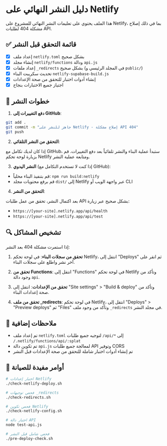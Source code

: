 # دليل النشر النهائي على Netlify

هذا الملف يحتوي على تعليمات النشر النهائي للمشروع على Netlify، بما في ذلك إصلاح مشكلة 404 لطلبات API.

## ✅ قائمة التحقق قبل النشر

- [x] إعداد ملف `netlify.toml` بشكل صحيح
- [x] إنشاء مجلد `netlify/functions` ودالة `api.js`
- [x] إعداد ملفات `_redirects` بشكل صحيح (في المجلد الرئيسي و `public/`)
- [x] تحديث سكريبت البناء `netlify-supabase-build.js`
- [x] إنشاء أدوات اختبار للتحقق من صحة الإعدادات
- [x] اجتياز جميع الاختبارات بنجاح

## 🚀 خطوات النشر

1. **دفع التغييرات إلى GitHub**:

```bash
git add .
git commit -m "جاهز للنشر على Netlify - إصلاح مشكلة API 404"
git push
```

2. **التحقق من النشر التلقائي**:

إذا كان لديك تكامل مع GitHub، ستبدأ عملية البناء والنشر تلقائياً بعد دفع التغييرات. قم بزيارة لوحة تحكم Netlify ومتابعة عملية النشر.

3. **النشر اليدوي** (إذا كنت لا تستخدم التكامل مع GitHub):

- قم بتنفيذ البناء محلياً: `npm run build:netlify`
- قم برفع محتويات مجلد `dist/` إلى Netlify عبر واجهة الويب أو CLI

4. **التحقق من النشر**:

بعد اكتمال النشر، تحقق من عمل طلبات API بشكل صحيح عبر زيارة:
- `https://[your-site].netlify.app/api/health`
- `https://[your-site].netlify.app/api/test`

## 🔍 تشخيص المشاكل

إذا استمرت مشكلة 404 بعد النشر:

1. **تحقق من سجلات البناء**: في لوحة تحكم Netlify، انتقل إلى "Deploys" ثم انقر على آخر نشر واطلع على سجلات البناء.

2. **تحقق من Functions**: انتقل إلى "Functions" في لوحة تحكم Netlify وتأكد من وجود دالة `api`.

3. **تحقق من الإعدادات**: انتقل إلى "Site settings" > "Build & deploy" وتأكد من صحة إعدادات البناء.

4. **تحقق من ملف _redirects**: في لوحة تحكم Netlify، انتقل إلى "Deploys" > "Preview deploys" ثم "Files" وتأكد من وجود ملف `_redirects` في مجلد النشر.

## 📄 ملاحظات إضافية

- تم إعداد ملف `netlify.toml` لتوجيه جميع طلبات `/api/*` إلى `/.netlify/functions/api/:splat`
- تم تكوين دالة `api.js` لمعالجة جميع طلبات API وتوفير CORS
- تم إنشاء أدوات اختبار شاملة للتحقق من صحة الإعدادات قبل النشر

## 🔄 أوامر مفيدة للصيانة

```bash
# اختبار إعدادات Netlify
./check-netlify-deploy.sh

# فحص توجيهات _redirects
./check-redirects.sh

# فحص تكوين Netlify
./check-netlify-config.sh

# اختبار دالة API
node test-api.js

# فحص شامل قبل النشر
./pre-deploy-check.sh
```
